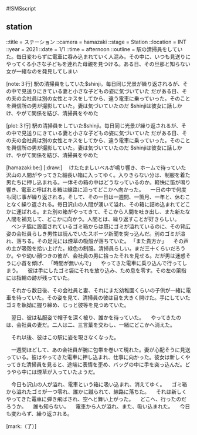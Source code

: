 #!SMSscript

## station

::title = ステーション
::camera = hamazaki
::stage = Station
::location = INT
::year = 2021
::date = 1/1
::time = afternoon
::outline = 駅の清掃員をしていた。毎日変わらずに電車に呑み込まれていく人混み。その中に、いつも見送りにやってくる小さな子どもを連れた母親を見つける。ある日、その旦那と知らない女が一緒なのを発見してしまい

[note:３行]
駅の清掃員をしていた$shinji。毎日同じ光景が繰り返されるが、その中で見送りにきている妻と小さな子どもの姿に気づいていた
だがある日、その夫の会社員は別の女性とキスをしてから、違う電車に乗っていった。そのことを興信所の男が撮影していた。妻は気づいていたのだ
$shinjiは彼女に話しかけ、やがて関係を結び、清掃員をやめた

[plot:３行]
駅の清掃員をしていた$shinji。毎日同じ光景が繰り返されるが、その中で見送りにきている妻と小さな子どもの姿に気づいていた
だがある日、その夫の会社員は別の女性とキスをしてから、違う電車に乗っていった。そのことを興信所の男が撮影していた。妻は気づいていたのだ
$shinjiは彼女に話しかけ、やがて関係を結び、清掃員をやめた

[hamazaki:be:]
[:draw:]
　けたたましいベルが鳴り響き、ホームで待っていた沢山の人間がやってきた細長い箱に入ってゆく。入りきらない分は、制服を着た男たちに押し込まれる。一体その箱の中はどうなっているのか。軽快に笛が鳴り響き、電車と呼ばれる箱は線路に沿ってどこかへ向かった。
　一日の中で何度も同じ事が繰り返される。そして、その一日は一週間、一箇月、一年と、休むことなく繰り返される。毎日沢山の人間が湧いて溢れ、その箱に詰め込まれてどこかに運ばれる。また別の箱がやってきて、そこから人間を吐き出し、また新たな人間を補充して、どこかに向かう。人間とは、繰り返すことが好きらしい。
　ベンチ脇に設置されているゴミ箱からは既にゴミが溢れているのに、その背広姿の会社員らしき男性は読んでいたスポーツ新聞を突っ込んだ。別のゴミが溢れ、落ちる。その足元には煙草の吸殻が落ちていた。
「また貴方か」
　その声の主が吸殻を拾い上げた。緑色の制服。清掃員らしい。まだ三十くらいだろうか。やや幼い顔つきの彼が、会社員の男に拾ったそれを見せる。だが男は迷惑そうに小首を傾げ、
「時間が無いんで」
　やってきた電車に乗り込んで行ってしまう。
　彼は手にしたゴミ袋にそれを放り込み、ため息を零す。その左の薬指には指輪の跡が残っていた。

　それから数日後、その会社員と妻、それにまだ幼稚園くらいの子供が一緒に電車を待っていた。その姿を見て、清掃員の彼は目を大きく開けた。手にしていたゴミを執拗に握り締め、じっと彼等を見つめていた。

　翌日、彼は私服姿で帽子を深く被り、誰かを待っていた。
　やってきたのは、会社員の妻だ。二人は二、三言葉を交わし、一緒にどこかへ消えた。

　それ以後、彼はこの駅に姿を現さなくなった。

　一週間ほどして、あの会社員が腕に包帯を巻いて現れた。妻が心配そうに見送っている。彼はやってきた電車に押し込まれ、仕事に向かった。彼女は新しくやってきた清掃員を見ると、途端に表情を歪め、バッグの中に手を突っ込んだ。どうやら中には煙草が入っていたようだ。

　今日も沢山の人が溢れ、電車という箱に吸い込まれ、消えてゆく。
　ゴミ箱から溢れたゴミが一つ零れ、誰かに蹴られて、線路に落ちた。
　それは新しくやってきた電車に弾き飛ばされ、空へと舞い上がった。
　どこへ、行ったのだろうか。
　誰も知らない。
　電車から人が溢れ、また、吸い込まれた。
　今日も変わらず、繰り返される。

[mark:（了）]
